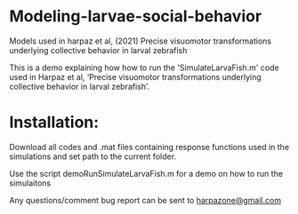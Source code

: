 # Modeling-larvae-social-behavior
Models used in harpaz et al, (2021) Precise visuomotor transformations underlying collective behavior in larval zebrafish

This is a demo explaining how how to run the 'SimulateLarvaFish.m' code
used in Harpaz et al, ‘Precise visuomotor transformations underlying collective behavior in larval zebrafish’. 


# Installation:
Download all codes and .mat files containing response functions used in the simulations and set path to the current folder.


Use the script demoRunSimulateLarvaFish.m for a demo on how to run the simulaitons

Any questions/comment bug report can be sent to harpazone@gmail.com
